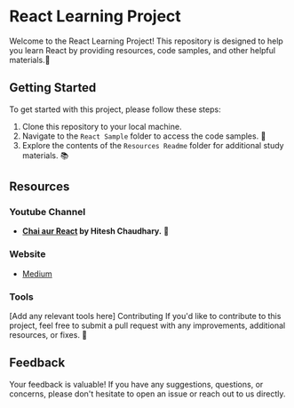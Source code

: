 # React Learning Project
Welcome to the React Learning Project! This repository is designed to help you learn React by providing resources, code samples, and other helpful materials.:rocket:

## Getting Started
To get started with this project, please follow these steps:

1. Clone this repository to your local machine.
2. Navigate to the ``React Sample`` folder to access the code samples. :robot:
3. Explore the contents of the ``Resources Readme`` folder for additional study materials. :books:
## Resources
### Youtube Channel
+ **[Chai aur React](https://youtube.com/playlist?list=PLu71SKxNbfoDqgPchmvIsL4hTnJIrtige&si=M9TgBLJk_lxuHn5Q) by Hitesh Chaudhary.** :movie_camera:

### Website
+ [Medium](https://medium.com)
### Tools
[Add any relevant tools here]
Contributing
If you'd like to contribute to this project, feel free to submit a pull request with any improvements, additional resources, or fixes. :open_hands:

## Feedback
Your feedback is valuable! If you have any suggestions, questions, or concerns, please don't hesitate to open an issue or reach out to us directly.